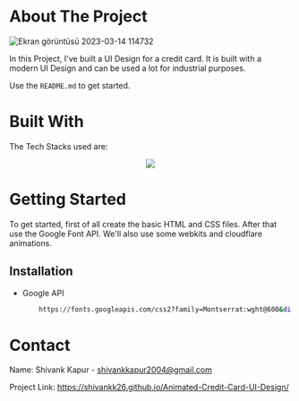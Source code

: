 <!-- ABOUT THE PROJECT -->
# About The Project
![Ekran görüntüsü 2023-03-14 114732](https://user-images.githubusercontent.com/115289871/229624398-35734216-70c6-48c1-997d-98b9f2bb02e0.png)




In this Project, I've built a UI Design for a credit card. It is built with a modern UI Design and can be used a lot for industrial purposes.


Use the `README.md` to get started.



<!-- BUILT WITH -->
# Built With

The Tech Stacks used are:

<div align="center">
<a href="https://skillicons.dev">
    <img src="https://skillicons.dev/icons?i=html,css" />
</a>
</div>



<!-- GETTING STARTED -->
# Getting Started
To get started, first of all create the basic HTML and CSS files. After that use the Google Font API. We'll also use some webkits and cloudflare animations.

## Installation

* Google API

  ```sh
      https://fonts.googleapis.com/css2?family=Montserrat:wght@600&display=swap
  ```
  


<!-- CONTACT -->
# Contact

Name: Shivank Kapur - shivankkapur2004@gmail.com

Project Link: https://shivankk26.github.io/Animated-Credit-Card-UI-Design/
